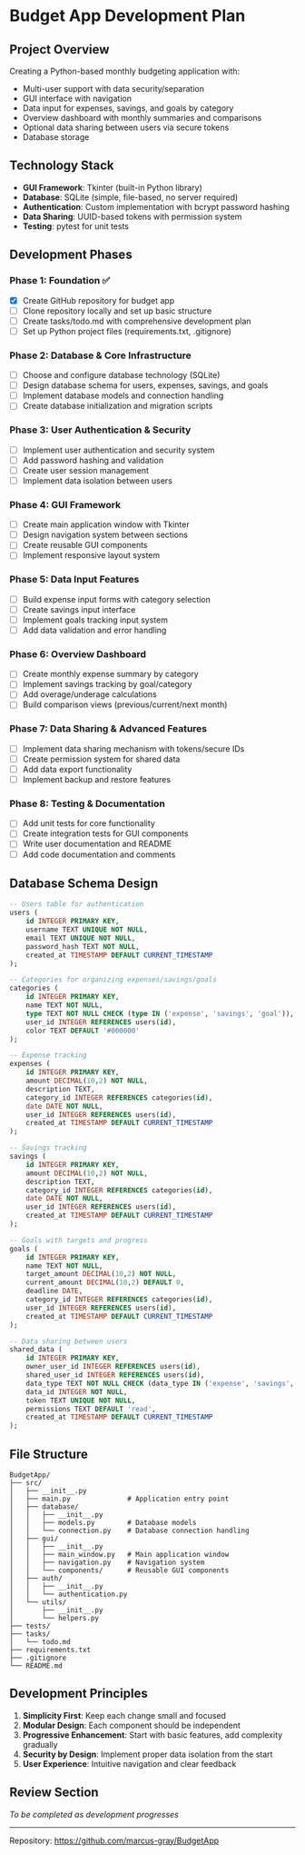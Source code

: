 # Budget App Development Plan

## Project Overview
Creating a Python-based monthly budgeting application with:
- Multi-user support with data security/separation
- GUI interface with navigation
- Data input for expenses, savings, and goals by category
- Overview dashboard with monthly summaries and comparisons
- Optional data sharing between users via secure tokens
- Database storage

## Technology Stack
- **GUI Framework**: Tkinter (built-in Python library)
- **Database**: SQLite (simple, file-based, no server required)
- **Authentication**: Custom implementation with bcrypt password hashing
- **Data Sharing**: UUID-based tokens with permission system
- **Testing**: pytest for unit tests

## Development Phases

### Phase 1: Foundation ✅
- [x] Create GitHub repository for budget app
- [ ] Clone repository locally and set up basic structure
- [ ] Create tasks/todo.md with comprehensive development plan
- [ ] Set up Python project files (requirements.txt, .gitignore)

### Phase 2: Database & Core Infrastructure
- [ ] Choose and configure database technology (SQLite)
- [ ] Design database schema for users, expenses, savings, and goals
- [ ] Implement database models and connection handling
- [ ] Create database initialization and migration scripts

### Phase 3: User Authentication & Security
- [ ] Implement user authentication and security system
- [ ] Add password hashing and validation
- [ ] Create user session management
- [ ] Implement data isolation between users

### Phase 4: GUI Framework
- [ ] Create main application window with Tkinter
- [ ] Design navigation system between sections
- [ ] Create reusable GUI components
- [ ] Implement responsive layout system

### Phase 5: Data Input Features
- [ ] Build expense input forms with category selection
- [ ] Create savings input interface
- [ ] Implement goals tracking input system
- [ ] Add data validation and error handling

### Phase 6: Overview Dashboard
- [ ] Create monthly expense summary by category
- [ ] Implement savings tracking by goal/category
- [ ] Add overage/underage calculations
- [ ] Build comparison views (previous/current/next month)

### Phase 7: Data Sharing & Advanced Features
- [ ] Implement data sharing mechanism with tokens/secure IDs
- [ ] Create permission system for shared data
- [ ] Add data export functionality
- [ ] Implement backup and restore features

### Phase 8: Testing & Documentation
- [ ] Add unit tests for core functionality
- [ ] Create integration tests for GUI components
- [ ] Write user documentation and README
- [ ] Add code documentation and comments

## Database Schema Design
```sql
-- Users table for authentication
users (
    id INTEGER PRIMARY KEY,
    username TEXT UNIQUE NOT NULL,
    email TEXT UNIQUE NOT NULL,
    password_hash TEXT NOT NULL,
    created_at TIMESTAMP DEFAULT CURRENT_TIMESTAMP
);

-- Categories for organizing expenses/savings/goals
categories (
    id INTEGER PRIMARY KEY,
    name TEXT NOT NULL,
    type TEXT NOT NULL CHECK (type IN ('expense', 'savings', 'goal')),
    user_id INTEGER REFERENCES users(id),
    color TEXT DEFAULT '#000000'
);

-- Expense tracking
expenses (
    id INTEGER PRIMARY KEY,
    amount DECIMAL(10,2) NOT NULL,
    description TEXT,
    category_id INTEGER REFERENCES categories(id),
    date DATE NOT NULL,
    user_id INTEGER REFERENCES users(id),
    created_at TIMESTAMP DEFAULT CURRENT_TIMESTAMP
);

-- Savings tracking
savings (
    id INTEGER PRIMARY KEY,
    amount DECIMAL(10,2) NOT NULL,
    description TEXT,
    category_id INTEGER REFERENCES categories(id),
    date DATE NOT NULL,
    user_id INTEGER REFERENCES users(id),
    created_at TIMESTAMP DEFAULT CURRENT_TIMESTAMP
);

-- Goals with targets and progress
goals (
    id INTEGER PRIMARY KEY,
    name TEXT NOT NULL,
    target_amount DECIMAL(10,2) NOT NULL,
    current_amount DECIMAL(10,2) DEFAULT 0,
    deadline DATE,
    category_id INTEGER REFERENCES categories(id),
    user_id INTEGER REFERENCES users(id),
    created_at TIMESTAMP DEFAULT CURRENT_TIMESTAMP
);

-- Data sharing between users
shared_data (
    id INTEGER PRIMARY KEY,
    owner_user_id INTEGER REFERENCES users(id),
    shared_user_id INTEGER REFERENCES users(id),
    data_type TEXT NOT NULL CHECK (data_type IN ('expense', 'savings', 'goal', 'category')),
    data_id INTEGER NOT NULL,
    token TEXT UNIQUE NOT NULL,
    permissions TEXT DEFAULT 'read',
    created_at TIMESTAMP DEFAULT CURRENT_TIMESTAMP
);
```

## File Structure
```
BudgetApp/
├── src/
│   ├── __init__.py
│   ├── main.py              # Application entry point
│   ├── database/
│   │   ├── __init__.py
│   │   ├── models.py        # Database models
│   │   └── connection.py    # Database connection handling
│   ├── gui/
│   │   ├── __init__.py
│   │   ├── main_window.py   # Main application window
│   │   ├── navigation.py    # Navigation system
│   │   └── components/      # Reusable GUI components
│   ├── auth/
│   │   ├── __init__.py
│   │   └── authentication.py
│   └── utils/
│       ├── __init__.py
│       └── helpers.py
├── tests/
├── tasks/
│   └── todo.md
├── requirements.txt
├── .gitignore
└── README.md
```

## Development Principles
1. **Simplicity First**: Keep each change small and focused
2. **Modular Design**: Each component should be independent
3. **Progressive Enhancement**: Start with basic features, add complexity gradually
4. **Security by Design**: Implement proper data isolation from the start
5. **User Experience**: Intuitive navigation and clear feedback

## Review Section
*To be completed as development progresses*

---
Repository: https://github.com/marcus-gray/BudgetApp